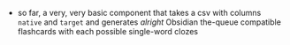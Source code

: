 - so far, a very, very basic component that takes a csv with columns `native` and `target` and generates *alright* Obsidian the-queue compatible flashcards with each possible single-word clozes